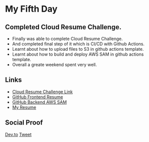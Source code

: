 # My Fifth Day

## Completed Cloud Resume Challenge.

- Finally was able to complete Cloud Resume Challenge.
- And completed final step of it which is CI/CD with Github Actions.
- Learnt about how to upload files to S3 in github actions template.
- Learnt about how to build and deploy AWS SAM in github actions template.
- Overall a greate weekend spent very well.

## Links

- [Cloud Resume Challenge Link](https://cloudresumechallenge.dev)
- [GitHub Frontend Resume](https://github.com/SudhaChandranBC/resume)
- [GitHub Backend AWS SAM](https://github.com/SudhaChandranBC/resume-backend)
- [My Resume](https://sudhachandranbc.online)

## Social Proof

[Dev.to](https://dev.to/sudhachandranbc/my-journey-of-cloud-resume-challenge-k51)
[Tweet](https://twitter.com/SudhaKishoreBC/status/1289542419751424006)

